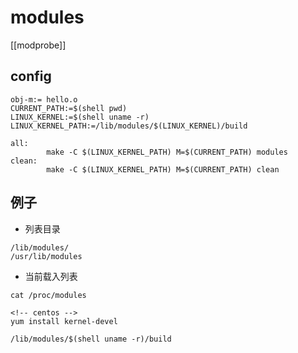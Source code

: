 # modules
[[modprobe]]


## config
```shell
obj-m:= hello.o
CURRENT_PATH:=$(shell pwd)
LINUX_KERNEL:=$(shell uname -r)
LINUX_KERNEL_PATH:=/lib/modules/$(LINUX_KERNEL)/build

all:
        make -C $(LINUX_KERNEL_PATH) M=$(CURRENT_PATH) modules
clean:
        make -C $(LINUX_KERNEL_PATH) M=$(CURRENT_PATH) clean
```


## 例子
- 列表目录
```shell
/lib/modules/
/usr/lib/modules
```

- 当前载入列表
```shell
cat /proc/modules
```

```shell
<!-- centos -->
yum install kernel-devel

/lib/modules/$(shell uname -r)/build
```


